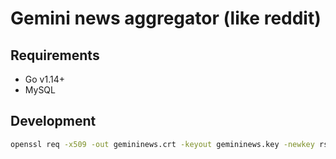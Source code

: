 # Gemini news aggregator (like reddit)

## Requirements

- Go v1.14+
- MySQL

## Development

```bash
openssl req -x509 -out gemininews.crt -keyout gemininews.key -newkey rsa:2048 -nodes -sha256 -subj '/CN=localhost' -extensions EXT -config <( printf "[dn]\nCN=localhost\n[req]\ndistinguished_name = dn\n[EXT]\nsubjectAltName=DNS:localhost\nkeyUsage=digitalSignature\nextendedKeyUsage=serverAuth")
```
